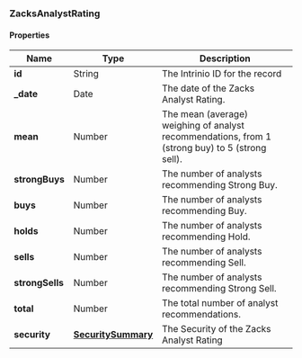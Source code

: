 
[//]: # (CLASS:ZacksAnalystRating)

[//]: # (KIND:object)

### ZacksAnalystRating

#### Properties

[//]: # (START_DEFINITION)

Name | Type | Description
------------ | ------------- | -------------
**id** | String | The Intrinio ID for the record &nbsp;
**_date** | Date | The date of the Zacks Analyst Rating. &nbsp;
**mean** | Number | The mean (average) weighing of analyst recommendations, from 1 (strong buy) to 5 (strong sell). &nbsp;
**strongBuys** | Number | The number of analysts recommending Strong Buy. &nbsp;
**buys** | Number | The number of analysts recommending Buy. &nbsp;
**holds** | Number | The number of analysts recommending Hold. &nbsp;
**sells** | Number | The number of analysts recommending Sell. &nbsp;
**strongSells** | Number | The number of analysts recommending Strong Sell. &nbsp;
**total** | Number | The total number of analyst recommendations. &nbsp;
**security** | [**SecuritySummary**](SecuritySummary.md) | The Security of the Zacks Analyst Rating &nbsp;

[//]: # (END_DEFINITION)


[//]: # (CONTAINED_CLASS:SecuritySummary)





